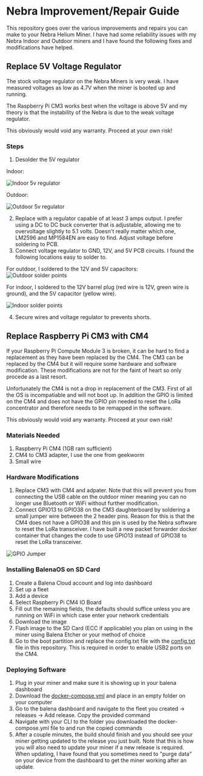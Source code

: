 # Nebra Improvement/Repair Guide

This repository goes over the various improvements and repairs you can make to your Nebra Helium Miner. I have had some reliability issues with my Nebra Indoor and Outdoor miners and I have found the following fixes and modifications have helped.

## Replace 5V Voltage Regulator
The stock voltage regulator on the Nebra Miners is very weak. 
I have measured voltages as low as 4.7V when the miner is booted up and running. 

The Raspberry Pi CM3 works best when the voltage is above 5V and my theory is that the instability of the Nebra is due to the weak voltage regulator.

This obviously would void any warranty. Proceed at your own risk!

### Steps
1. Desolder the 5V regulator

Indoor:

![Indoor 5v regulator](indoor_5v_regulator.png)

Outdoor:

![Outdoor 5v regulator](outdoor_5v_regulator.png)

2. Replace with a regulator capable of at least 3 amps output. I prefer using a DC to DC buck converter that is adjustable, allowing me to overvoltage slightly to 5.1 volts. Doesn't really matter which one, LM2596 and MP1584EN are easy to find. Adjust voltage before soldering to PCB.
3. Connect voltage regulator to GND, 12V, and 5V PCB circuits. I found the following locations easy to solder to.

For outdoor, I soldered to the 12V and 5V capacitors:
![Outdoor solder points](outdoor_new_regulator.png)

For indoor, I soldered to the 12V barrel plug (red wire is 12V, green wire is ground), and the 5V capacitor (yellow wire).

![Indoor solder points](indoor_new_regulator.PNG)

4. Secure wires and voltage regulator to prevents shorts.

## Replace Raspberry Pi CM3 with CM4

If your Raspberry Pi Compute Module 3 is broken, it can be hard to find a replacement as they have been replaced by the CM4. The CM3 can be replaced by the CM4 but it will require some hardware and software modification. These modifications are not for the faint of heart so only procede as a last resort. 

Unfortunately the CM4 is not a drop in replacement of the CM3. First of all the OS is incompatiable and will not boot up. In addition the GPIO is limited on the CM4 and does not have the GPIO pin needed to reset the LoRa concentrator and therefore needs to be remapped in the software. 

This obviously would void any warranty. Proceed at your own risk!

### Materials Needed
1. Raspberry Pi CM4 (1GB ram sufficient)
2. CM4 to CM3 adapter, I use the one from geekworm
3. Small wire

### Hardware Modifications
1. Replace CM3 with CM4 and adpater. Note that this will prevent you from connecting the USB cable on the outdoor miner meaning you can no longer use Bluetooth or WiFi without further modification. 
2. Connect GPIO13 to GPIO38 on the CM3 daughterboard by soldering a small jumper wire between the 2 header pins. Reason for this is that the CM4 does not have a GPIO38 and this pin is used by the Nebra software to reset the LoRa transceiver. I have built a new packet forwarder docker container that changes the code to use GPIO13 instead of GPIO38 to reset the LoRa transceiver.

![GPIO Jumper](GPIO_jumper.PNG)

### Installing BalenaOS on SD Card
1. Create a Balena Cloud account and log into dashboard
2. Set up a fleet
3. Add a device
4. Select Raspberry Pi CM4 IO Board
5. Fill out the remaining fields, the defaults should suffice unless you are running on WiFi in which case enter your network credentials
6. Download the image
7. Flash image to the SD Card (ECC if applicable) you plan on using in the miner using Balena Etcher or your method of choice
8. Go to the boot partition and replace the config.txt file with the [config.txt](https://github.com/james-carl-git/helium-miner-software/blob/master/config.txt) file in this repository. This is required in order to enable USB2 ports on the CM4.

### Deploying Software
1. Plug in your miner and make sure it is showing up in your balena dashboard
2. Download the [docker-compose.yml](https://github.com/james-carl-git/helium-miner-software/blob/master/docker-compose.yml) and place in an empty folder on your computer
3. Go to the balena dashboard and navigate to the fleet you created -> releases -> Add release. Copy the provided command
4. Navigate with your CLI to the folder you downloaded the docker-compose.yml file to and run the copied commands
5. After a couple minutes, the build should finish and you should see your miner getting updated to the release you just built. Note that this is how you will also need to update your miner if a new release is required. When updating, I have found that you sometimes need to "purge data" on your device from the dashboard to get the miner working after an update. 

